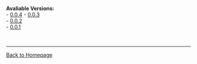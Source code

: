 **Avaliable Versions:**  
\- [0.0.4](0.0.4)
\- [0.0.3](0.0.3)  
\- [0.0.2](0.0.2)  
\- [0.0.1](0.0.1)

<br>

----------------------
[Back to Homepage](..)
